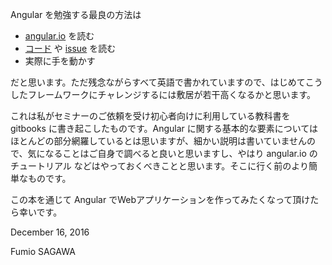 Angular を勉強する最良の方法は

* [angular.io](https://angular.io/) を読む
* [コード](https://github.com/angular/angular) や [issue](https://github.com/angular/angular/issues) を読む
* 実際に手を動かす

だと思います。ただ残念ながらすべて英語で書かれていますので、はじめてこうしたフレームワークにチャレンジするには敷居が若干高くなるかと思います。

これは私がセミナーのご依頼を受け初心者向けに利用している教科書を gitbooks に書き起こしたものです。Angular に関する基本的な要素についてはほとんどの部分網羅しているとは思いますが、細かい説明は書いていませんので、気になることはご自身で調べると良いと思いますし、やはり angular.io の チュートリアル などはやっておくべきことと思います。そこに行く前のより簡単なものです。

この本を通じて Angular でWebアプリケーションを作ってみたくなって頂けたら幸いです。

December 16, 2016

Fumio SAGAWA

